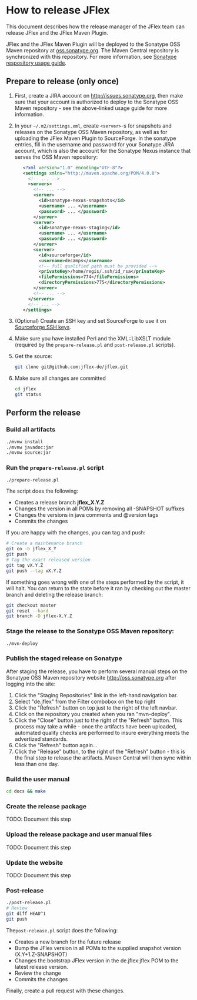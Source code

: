 # How to release JFlex

This document describes how the release manager of the JFlex team can release 
JFlex and the JFlex Maven Plugin.

JFlex and the JFlex Maven Plugin will be deployed to the Sonatype OSS Maven
repository at [oss.sonatype.org][sonatype].
The Maven Central repository is synchronized with this repository.
For more information, see [Sonatype respository usage guide][sonatype-repo-usage]. 


## Prepare to release (only once)

1. First, create a JIRA account on <http://issues.sonatype.org>, then make sure that your
   account is authorized to deploy to the Sonatype OSS Maven repository - see
   the above-linked usage guide for more information.

2. In your `~/.m2/settings.xml`, create `<server>`-s for snapshots and releases on
   the Sonatype OSS Maven repository, as well as for uploading the JFlex Maven
   Plugin to SourceForge.  In the sonatype entries, fill in the username and
   password for your Sonatype JIRA account, which is also the account for the
   Sonatype Nexus instance that serves the OSS Maven repository: 

    ```xml
       <?xml version="1.0" encoding="UTF-8"?>
       <settings xmlns="http://maven.apache.org/POM/4.0.0">
         <!-- ... -->
         <servers>
           <!-- ... -->
           <server>
             <id>sonatype-nexus-snapshots</id>
             <username> ... </username>
             <password> ... </password>
           </server>
           <server>
             <id>sonatype-nexus-staging</id>
             <username> ... </username>
             <password> ... </password>
           </server>
           <server>
             <id>sourceforge</id>
             <username>decamps</username>
             <!-- full qualified path must be provided -->
             <privateKey>/home/regis/.ssh/id_rsa</privateKey>
             <filePermissions>774</filePermissions>
             <directoryPermissions>775</directoryPermissions>
           </server>
           <!-- ... -->
         </servers>
         <!-- ... -->
       </settings>
    ```

3. (Optional) Create an SSH key and set SourceForge to use it on
   [Sourceforge SSH keys][sf-ssh].
   
4. Make sure you have installed Perl and the XML::LibXSLT module (required
   by the `prepare-release.pl` and `post-release.pl` scripts).

5. Get the source:
   ```sh
   git clone git@github.com:jflex-de/jflex.git 
   ```

6. Make sure all changes are committed
   ```sh
   cd jflex
   git status
   ```


## Perform the release

### Build all artifacts

```bash
./mvnw install
./mvnw javadoc:jar
./mvnw source:jar
```

### Run the `prepare-release.pl` script

```sh
./prepare-release.pl
``` 

The script does the following:

   - Creates a release branch **jflex_X.Y.Z**
   - Changes the version in all POMs by removing all -SNAPSHOT suffixes
   - Changes the versions in java comments and @version tags
   - Commits the changes

If you are happy with the changes, you can tag and push:
```sh
# Create a maintenance branch
git co -b jflex_X_Y
git push
# Tag the exact released version
git tag vX.Y.Z
git push --tag vX.Y.Z
```

If something goes wrong with one of the steps performed by
the script, it will halt.  You can return to the state before
it ran by checking out the master branch and deleting the
release branch:

```sh
git checkout master
git reset --hard
git branch -D jflex-X.Y.Z
```

### Stage the release to the Sonatype OSS Maven repository:

```sh
./mvn-deploy
```

### Publish the staged release on Sonatype

After staging the release, you have to perform several manual steps
on the Sonatype OSS Maven repository website <http://oss.sonatype.org>
after logging into the site:
   
   1. Click the "Staging Repositories" link in the left-hand navigation bar.
   2. Select "de.jflex" from the Filter combobox on the top right
   3. Click the "Refresh" button on top just to the right of the left navbar.
   4. Click on the repository you created when you ran "mvn-deploy".
   5. Click the "Close" button just to the right of the "Refresh" button.
     This process may take a while - once the artifacts have been uploaded,
     automated quality checks are performed to insure everything meets
     the advertized standards.
   6. Click the "Refresh" button again...
   7. Click the "Release" button, to the right of the "Refresh" button -
     this is the final step to release the artifacts.  Maven Central
     will then sync within less than one day.

### Build the user manual
 
```sh
cd docs && make
```

### Create the release package

TODO: Document this step

### Upload the release package and user manual files

TODO: Document this step

### Update the website

TODO: Document this step

### Post-release

```sh
./post-release.pl
# Review
git diff HEAD^1
git push
```

The`post-release.pl` script does the following:
   - Creates a new branch for the future release
   - Bump the JFlex version in all POMs to the supplied
     snapshot version (X.Y+1.Z-SNAPSHOT)
   - Changes the bootstrap JFlex version in the de.jflex:jflex
     POM to the latest release version.
   - Review the change
   - Commits the changes

Finally, create a pull request with these changes.

[sonatype]: http://oss.sonatype.org/
[maven-site-deploy]: http://maven.apache.org/plugins/maven-site-plugin/examples/site-deploy-to-sourceforge.net.html
[sf-ssh]: https://sourceforge.net/p/forge/documentation/SSH%20Keys/
[sf-shell]: https://sourceforge.net/p/forge/documentation/Shell%20Service/
[sonatype-repo-usage]: https://docs.sonatype.org/display/Repository/Sonatype+OSS+Maven+Repository+Usage+Guide
